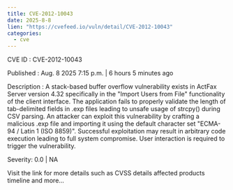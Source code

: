 ```yaml
--- 
title: CVE-2012-10043
date: 2025-8-8
lien: "https://cvefeed.io/vuln/detail/CVE-2012-10043"
categories:
  - cve
---
```


CVE ID : CVE-2012-10043

Published :  Aug. 8
2025
7:15 p.m. | 6 hours
5 minutes ago

Description : A stack-based buffer overflow vulnerability exists in ActFax Server version 4.32
specifically in the "Import Users from File" functionality of the client interface. The application fails to properly validate the length of tab-delimited fields in .exp files
leading to unsafe usage of strcpy() during CSV parsing. An attacker can exploit this vulnerability by crafting a malicious .exp file and importing it using the default character set "ECMA-94 / Latin 1 (ISO 8859)". Successful exploitation may result in arbitrary code execution
leading to full system compromise. User interaction is required to trigger the vulnerability.

Severity: 0.0 | NA

Visit the link for more details
such as CVSS details
affected products
timeline
and more...
